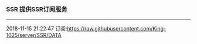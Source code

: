 ### SSR 提供SSR订阅服务
---
2018-11-15 21:22:47 订阅:https://raw.githubusercontent.com/King-1025/server/SSR/DATA
